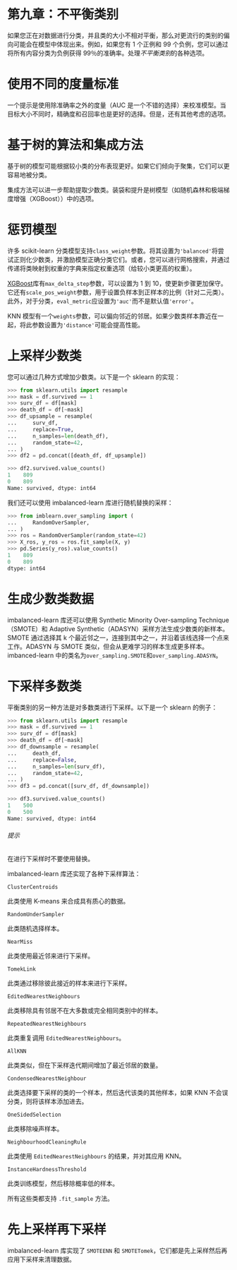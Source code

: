 # 第九章：不平衡类别

如果您正在对数据进行分类，并且类的大小不相对平衡，那么对更流行的类别的偏向可能会在模型中体现出来。例如，如果您有 1 个正例和 99 个负例，您可以通过将所有内容分类为负例获得 99％的准确率。处理*不平衡类别*的各种选项。

# 使用不同的度量标准

一个提示是使用除准确率之外的度量（AUC 是一个不错的选择）来校准模型。当目标大小不同时，精确度和召回率也是更好的选择。但是，还有其他考虑的选项。

# 基于树的算法和集成方法

基于树的模型可能根据较小类的分布表现更好。如果它们倾向于聚集，它们可以更容易地被分类。

集成方法可以进一步帮助提取少数类。装袋和提升是树模型（如随机森林和极端梯度增强（XGBoost））中的选项。

# 惩罚模型

许多 scikit-learn 分类模型支持`class_weight`参数。将其设置为`'balanced'`将尝试正则化少数类，并激励模型正确分类它们。或者，您可以进行网格搜索，并通过传递将类映射到权重的字典来指定权重选项（给较小类更高的权重）。

[XGBoost](https://xgboost.readthedocs.io)库有`max_delta_step`参数，可以设置为 1 到 10，使更新步骤更加保守。它还有`scale_pos_weight`参数，用于设置负样本到正样本的比例（针对二元类）。此外，对于分类，`eval_metric`应设置为`'auc'`而不是默认值`'error'`。

KNN 模型有一个`weights`参数，可以偏向邻近的邻居。如果少数类样本靠近在一起，将此参数设置为`'distance'`可能会提高性能。

# 上采样少数类

您可以通过几种方式增加少数类。以下是一个 sklearn 的实现：

```py
>>> from sklearn.utils import resample
>>> mask = df.survived == 1
>>> surv_df = df[mask]
>>> death_df = df[~mask]
>>> df_upsample = resample(
...     surv_df,
...     replace=True,
...     n_samples=len(death_df),
...     random_state=42,
... )
>>> df2 = pd.concat([death_df, df_upsample])

>>> df2.survived.value_counts()
1    809
0    809
Name: survived, dtype: int64
```

我们还可以使用 imbalanced-learn 库进行随机替换的采样：

```py
>>> from imblearn.over_sampling import (
...     RandomOverSampler,
... )
>>> ros = RandomOverSampler(random_state=42)
>>> X_ros, y_ros = ros.fit_sample(X, y)
>>> pd.Series(y_ros).value_counts()
1    809
0    809
dtype: int64
```

# 生成少数类数据

imbalanced-learn 库还可以使用 Synthetic Minority Over-sampling Technique（SMOTE）和 Adaptive Synthetic（ADASYN）采样方法生成少数类的新样本。SMOTE 通过选择其 k 个最近邻之一，连接到其中之一，并沿着该线选择一个点来工作。ADASYN 与 SMOTE 类似，但会从更难学习的样本生成更多样本。imbanced-learn 中的类名为`over_sampling.SMOTE`和`over_sampling.ADASYN`。

# 下采样多数类

平衡类别的另一种方法是对多数类进行下采样。以下是一个 sklearn 的例子：

```py
>>> from sklearn.utils import resample
>>> mask = df.survived == 1
>>> surv_df = df[mask]
>>> death_df = df[~mask]
>>> df_downsample = resample(
...     death_df,
...     replace=False,
...     n_samples=len(surv_df),
...     random_state=42,
... )
>>> df3 = pd.concat([surv_df, df_downsample])

>>> df3.survived.value_counts()
1    500
0    500
Name: survived, dtype: int64
```

###### 提示

在进行下采样时不要使用替换。

imbalanced-learn 库还实现了各种下采样算法：

`ClusterCentroids`

此类使用 K-means 来合成具有质心的数据。

`RandomUnderSampler`

此类随机选择样本。

`NearMiss`

此类使用最近邻来进行下采样。

`TomekLink`

此类通过移除彼此接近的样本来进行下采样。

`EditedNearestNeighbours`

此类移除具有邻居不在大多数或完全相同类别中的样本。

`RepeatedNearestNeighbours`

此类重复调用 `EditedNearestNeighbours`。

`AllKNN`

此类类似，但在下采样迭代期间增加了最近邻居的数量。

`CondensedNearestNeighbour`

此类选择要下采样的类的一个样本，然后迭代该类的其他样本，如果 KNN 不会误分类，则将该样本添加进去。

`OneSidedSelection`

此类移除噪声样本。

`NeighbourhoodCleaningRule`

此类使用 `EditedNearestNeighbours` 的结果，并对其应用 KNN。

`InstanceHardnessThreshold`

此类训练模型，然后移除概率低的样本。

所有这些类都支持 `.fit_sample` 方法。

# 先上采样再下采样

imbalanced-learn 库实现了 `SMOTEENN` 和 `SMOTETomek`，它们都是先上采样然后再应用下采样来清理数据。
